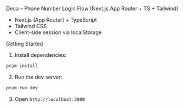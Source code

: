 Deca – Phone Number Login Flow (Next.js App Router + TS + Tailwind)

- Next.js (App Router) + TypeScript
- Tailwind CSS
- Client-side session via localStorage

Getting Started

1. Install dependencies:

```bash
pnpm install
```

2. Run the dev server:

```bash
pnpm run dev
```

3. Open `http://localhost:3000`
